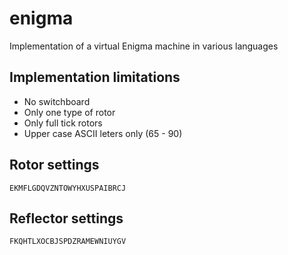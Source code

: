 # enigma

Implementation of a virtual Enigma machine in various languages

## Implementation limitations

* No switchboard
* Only one type of rotor
* Only full tick rotors
* Upper case ASCII leters only (65 - 90)

## Rotor settings

`EKMFLGDQVZNTOWYHXUSPAIBRCJ`

## Reflector settings

`FKQHTLXOCBJSPDZRAMEWNIUYGV`